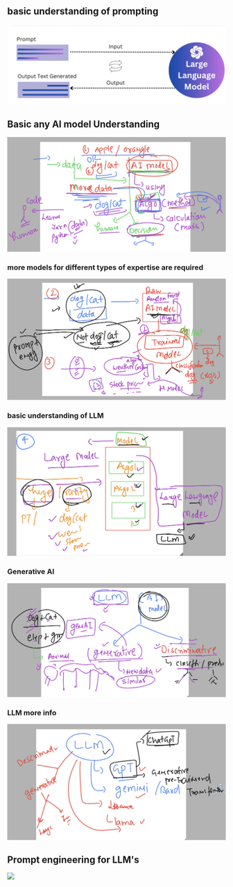 ## basic understanding of prompting 

<img src="promp1.png">

## Basic any AI model Understanding 

<img src="ai1.png">

### more models for different types of expertise are required 

<img src="ai2.png">

### basic understanding of LLM 

<img src="llm1.png">

### Generative AI 

<img src="genai1.png">

### LLM more info 

<img src="llm11.png">


## Prompt engineering for LLM's

<img src="promp111.png">
